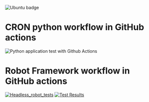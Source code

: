 ![Ubuntu badge](misc/badge-ubuntu.svg)
# CRON python workflow in GitHub actions
![Python application test with Github Actions](https://github.com/todynyuk/github-actions-test/workflows/cron_request_test/badge.svg)
# Robot Framework workflow in GitHub actions

[![Headless_robot_tests](https://github.com/todynyuk/github-actions-test/actions/workflows/robot_cron_test.yml/badge.svg)](https://github.com/todynyuk/github-actions-test/workflows/actions/robot_cron_test.yml)
[![Test Results](https://gist.githubusercontent.com/todynyuk/612cb538c14731f1a8fefe504f519395/raw/tests.svg)](https://gist.githubusercontent.com/todynyuk/612cb538c14731f1a8fefe504f519395/raw/tests.svg)
